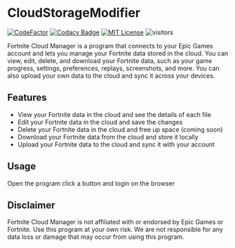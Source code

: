 # CloudStorageModifier

[![CodeFactor][img_codefactor]][codefactor]
[![Codacy Badge](https://app.codacy.com/project/badge/Grade/fe6f2024150c4d9492076a4da1a6ccfa)](https://app.codacy.com/gh/Mrgaton/CloudStorageModifier)
[![MIT License][img_license]][license]
![visitors](https://visitor-badge.laobi.icu/badge?page_id=Mrgaton.CloudStorageModifier)

[codefactor]: https://www.codefactor.io/repository/github/Mrgaton/CloudStorageModifier/overview
[issues]: https://github.com/mkaring/Mrgaton/CloudStorageModifier
[license]: LICENSE.md
[project_format]: docs/ProjectFormat.md

[img_build]: https://img.shields.io/appveyor/ci/Mrgaton/CloudStorageModifier/master.svg?style=flat
[img_codefactor]: https://www.codefactor.io/repository/github/mrgaton/CloudStorageModifier/badge
[img_gitter]: https://img.shields.io/gitter/room/Mrgaton/CloudStorageModifier.svg?style=flat
[img_license]: https://img.shields.io/github/license/Mrgaton/CloudStorageModifier.svg?style=flat


Fortnite Cloud Manager is a program that connects to your Epic Games account and lets you manage your Fortnite data stored in the cloud. You can view, edit, delete, and download your Fortnite data, such as your game progress, settings, preferences, replays, screenshots, and more. You can also upload your own data to the cloud and sync it across your devices.

## Features

- View your Fortnite data in the cloud and see the details of each file
- Edit your Fortnite data in the cloud and save the changes
- Delete your Fortnite data in the cloud and free up space (coming soon)
- Download your Fortnite data from the cloud and store it locally
- Upload your Fortnite data to the cloud and sync it with your account

## Usage

Open the program click a button and login on the browser

## Disclaimer

Fortnite Cloud Manager is not affiliated with or endorsed by Epic Games or Fortnite. Use this program at your own risk. We are not responsible for any data loss or damage that may occur from using this program.
